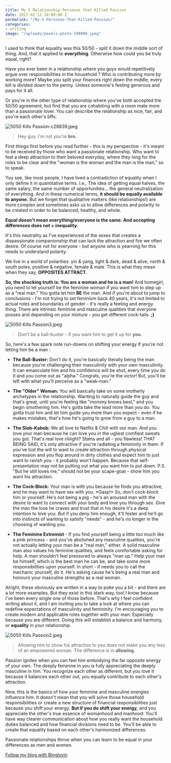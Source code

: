 ```yaml
---
title: My 5 Relationship Personas that Killed Passion
date: 2017-02-12 18:09:00 Z
permalink: "/My-5-Personas-That-Killed-Passion/"
categories:
- writing
image: "/uploads/pexels-photo-190900.jpeg"
---
```


I used to think that equality was this 50/50 - split it down the middle sort of thing. And, that it applied to **everything**. Otherwise how could you be truly equal, right?

Have you ever been in a relationship where you guys would repetitively argue over responsibilities in the household ? Who is contributing more by working more? Maybe you split your finances right down the middle, every bill is divided down to the penny. Unless someone's feeling generous and pays for it all.

Or you're in the other type of relationship where you've both accepted the 50/50 agreement, but find that you are cohabiting with a room mate more than a passionate lover. You can describe the relationship as nice, fair, and you're each other's bffs.

![5050 Kills Passion-c28839.jpeg](/uploads/5050%20Kills%20Passion-c28839.jpeg)

> Hey guy. I'm not you're **bro.**

First things first before you read further - this is my perspective  - it's meant to be received by those who want a passionate relationship. Who want to feel a deep attraction to their beloved everyday, where they long for the roles to be clear and the "woman is the woman and the man is the man," so to speak.

You see, like most people, I have lived a contradiction of equality when I only define it in quantitative terms. I.e., The idea of getting equal halves, the same salary, the same number of opportunities...  the general neutralization of everything.  And in these numerical terms, **it should be equally available to anyone.** But we forget that qualitative matters (like relationships!) are more complex and sometimes asks us to allow differences and polarity to be created in order to be balanced, healthy, and whole.

**Equal doesn't mean everything/everyone is the same.  And accepting differences does not = inequality.**

It's this neutrality as I've experienced of the sexes that creates a dispassionate companionship that can lack the attraction and fire we often desire. Of course not for everyone - but anyone who is yearning for this needs to understand polarity.

We live in a world of polarities: yin & yang, light & dark, dead & alive, north & south poles, positive & negative, female & male. This is what they mean when they say, **OPPOSITES ATTRACT.**

**So, the shocking truth is: You are a woman and he is a man!** And homegirl, you need to let yourself be the feminine woman if you want him to step up as a "real man." You gotta let him **BE** the man. And if you're about to jump to conclusions - I'm not trying to set feminism back 40 years, it's not limited to actual roles and boundaries of gender - it's really a feeling and energy thing. There are intrinsic feminine and masculine qualities that everyone posses and depending on your mixture - you get different cock-tails. **;)**

![5050 Kills Passion3.jpeg](/uploads/5050%20Kills%20Passion3.jpeg)

> Don't be a ball-buster - if you want him to get it up for **you.**

So, here's a few spark note run-downs on shifting your energy if you're not letting him be a man :

* **The Ball-Buster:** Don't do it, you're basically literally being the man because you're challenging their masculinity with your own masculinity.  It can emasculate him and his confidence will be shot, every time you do it and you come out as "alpha." Congrats, you're the victor! But, you'll be left with what you'll perceive as a "weak-man."

* **The "Older" Woman:** You will basically take on some motherly archetypes in the relationship. Wanting to naturally guide the guy and that's great, until you're feeling like "mommy knows best," and you begin smothering him.  He's gotta take the lead more than you do. You gotta trust him and let him guide you more than you expect - even if he makes mistakes, that's how he's going to grow from a guy to a man.

* **The Slob-Kabob:** We all love to Netflix & Chill with our man. And you love your man because he can love you in the ugliest comfiest sweats you got. That's real love riiiiight? Stains and all - you flawless! THAT BEING SAID, it's only attractive if you're radiating a femininity in them. If you've lost the will to want to create attraction through physical expression and you flop around in dirty clothes and expect him to just want to ravish you - it probably won't happen. Because that self-presentation may not be putting out what you want him to put down.   P.S. "But he still loves me," should not be your scape-goat - show him you want his attraction.

* **The Cock-Block:** Your man is with you because he finds you attractive, and he may want to have sex with you. \*Gasp!\* So, don't cock-block him or yourself. He's not being a pig - he's an aroused man with the desire to want to connect with your body and love you through sex. Give the man the love he craves and trust that in his desire it's a deep intention to love you. But if you deny him enough, it'll fester and he'll go into instincts of wanting to satisfy "needs" - and he's no longer in the choosing of wanting you.

* **The Feminine Extremist** - If you find yourself being a little too much like a pink princess - and you've abolished any masculine qualities, you're not actually letting your man be a "real man," either. A solid masculine man also values his feminine qualities, and feels comfortable asking for help. A man shouldn't feel pressured to always "man up." Help your man be himself, which is the best man he can be, and take some more responsibilities upon yourself. In short - if needs you to call the mechanic yourself, do it. He's asking cause he's being a real man and honours your masculine strengths as a real woman.

Alright, these obviously are written in a way to poke you a bit - and there are a lot more examples. But they exist in this stark way, too! I know because I've been every single one of those before. That's why I feel confident writing about it, and I am inviting you to take a look at where you can redefine expectations of masculinity and femininity. I'm encouraging you to create modern and applicable roles together with your man. Especially because you are different. Doing this will establish a balance and harmony, or **equality** in your relationship.

![5050 Kills Passion2.jpeg](/uploads/5050%20Kills%20Passion2.jpeg)

> Allowing him to show his attraction to you does not make you any less of an empowered woman. The difference is in **allowing.**

Passion ignites when you can feel him embodying the far opposite energy of your own. The deeply feminine in you is fully appreciating the deeply masculine in him. You recognize each other as different, but you love it because it balances each other out, you equally contribute to each other's attraction.

Now, this is the basics of how your feminine and masculine energies influence him. It doesn't mean that you will solve those household responsibilities or create a new structure of financial responsibilities just because you shift your energy. **But if you do shift your energy,** and you appreciate the other's true essence of womanhood and manhood: You'll have way clearer communication about how you really want the household duties balanced and how financial divisions need to be. You'll be able to create that equality based on each other's harmonized differences.

Passionate relationships thrive when you can learn to be equal in your differences as men and women.

<a href="https://www.bloglovin.com/blog/19060603/?claim=g5qj5b32gjp">Follow my blog with Bloglovin</a>